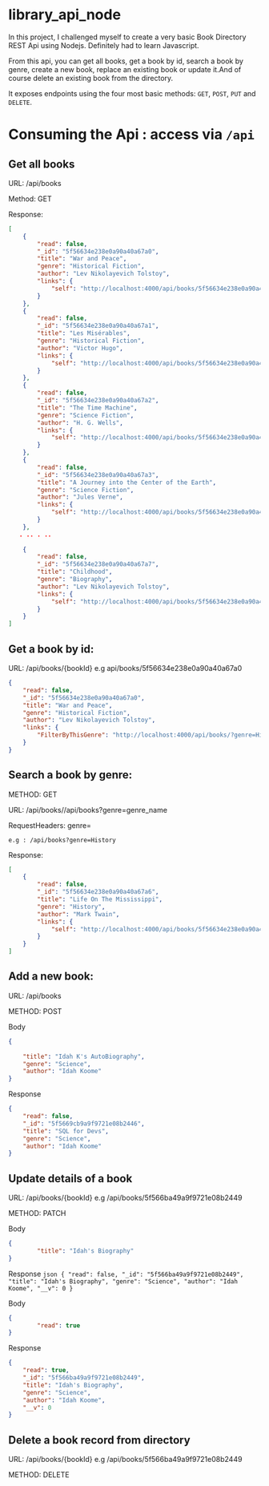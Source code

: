 # library_api_node

In this project, I challenged myself to create a very basic Book Directory REST Api using Nodejs. Definitely had to learn Javascript.

From this api, you can get all books, get a book by id, search a book by genre, create a new book, replace an existing book or update it.And of course delete an existing book from the directory. 

It exposes endpoints using the four most basic methods: `GET`, `POST`, `PUT` and `DELETE`. 

Consuming the Api : access via ` /api `
=================

## Get all books
URL: /api/books

Method: GET

Response:
```json
[
    {
        "read": false,
        "_id": "5f56634e238e0a90a40a67a0",
        "title": "War and Peace",
        "genre": "Historical Fiction",
        "author": "Lev Nikolayevich Tolstoy",
        "links": {
            "self": "http://localhost:4000/api/books/5f56634e238e0a90a40a67a0"
        }
    },
    {
        "read": false,
        "_id": "5f56634e238e0a90a40a67a1",
        "title": "Les Misérables",
        "genre": "Historical Fiction",
        "author": "Victor Hugo",
        "links": {
            "self": "http://localhost:4000/api/books/5f56634e238e0a90a40a67a1"
        }
    },
    {
        "read": false,
        "_id": "5f56634e238e0a90a40a67a2",
        "title": "The Time Machine",
        "genre": "Science Fiction",
        "author": "H. G. Wells",
        "links": {
            "self": "http://localhost:4000/api/books/5f56634e238e0a90a40a67a2"
        }
    },
    {
        "read": false,
        "_id": "5f56634e238e0a90a40a67a3",
        "title": "A Journey into the Center of the Earth",
        "genre": "Science Fiction",
        "author": "Jules Verne",
        "links": {
            "self": "http://localhost:4000/api/books/5f56634e238e0a90a40a67a3"
        }
    },
   . .. . ..
 
    {
        "read": false,
        "_id": "5f56634e238e0a90a40a67a7",
        "title": "Childhood",
        "genre": "Biography",
        "author": "Lev Nikolayevich Tolstoy",
        "links": {
            "self": "http://localhost:4000/api/books/5f56634e238e0a90a40a67a7"
        }
    }
]
```

## Get a book by id:
URL: /api/books/{bookId} e.g api/books/5f56634e238e0a90a40a67a0

```json
{
    "read": false,
    "_id": "5f56634e238e0a90a40a67a0",
    "title": "War and Peace",
    "genre": "Historical Fiction",
    "author": "Lev Nikolayevich Tolstoy",
    "links": {
        "FilterByThisGenre": "http://localhost:4000/api/books/?genre=Historical Fiction"
    }
}
```
## Search a book by genre:
METHOD: GET

URL: /api/books//api/books?genre=genre_name 

RequestHeaders: genre=<Genre Name>
    
```text
e.g : /api/books?genre=History
```

Response:
```json
[
    {
        "read": false,
        "_id": "5f56634e238e0a90a40a67a6",
        "title": "Life On The Mississippi",
        "genre": "History",
        "author": "Mark Twain",
        "links": {
            "self": "http://localhost:4000/api/books/5f56634e238e0a90a40a67a6"
        }
    }
]
```

## Add a new book:
URL: /api/books 

METHOD: POST

Body
```json
{
                          
    "title": "Idah K's AutoBiography",
    "genre": "Science",
    "author": "Idah Koome"
}
```
Response
```json
{
    "read": false,
    "_id": "5f5669cb9a9f9721e08b2446",
    "title": "SQL for Devs",
    "genre": "Science",
    "author": "Idah Koome"
}
```
## Update details of a book
URL: /api/books/{bookId} e.g /api/books/5f566ba49a9f9721e08b2449

METHOD: PATCH


Body
```json
{
        "title": "Idah's Biography"	
}
```
Response
``json
{
    "read": false,
    "_id": "5f566ba49a9f9721e08b2449",
    "title": "Idah's Biography",
    "genre": "Science",
    "author": "Idah Koome",
    "__v": 0
}
``

Body
```json
{
        "read": true
}
```
Response
```json
{
    "read": true,
    "_id": "5f566ba49a9f9721e08b2449",
    "title": "Idah's Biography",
    "genre": "Science",
    "author": "Idah Koome",
    "__v": 0
}
```
## Delete a book record from directory
URL: /api/books/{bookId}  e.g /api/books/5f566ba49a9f9721e08b2449

METHOD: DELETE


 
